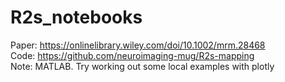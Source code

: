 # R2s_notebooks
Paper: https://onlinelibrary.wiley.com/doi/10.1002/mrm.28468 <br> 
Code: https://github.com/neuroimaging-mug/R2s-mapping <br> 
Note: MATLAB. Try working out some local examples with plotly 
